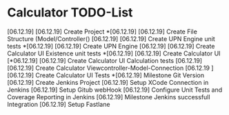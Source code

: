 #  Calculator TODO-List
[06.12.19] [06.12.19] Create Project
*[06.12.19] [06.12.19] Create File Structure (Model/Controller()
[06.12.19] [06.12.19] Create UPN Engine unit tests
*[06.12.19] [06.12.19] Create UPN Engine
[06.12.19]  [06.12.19] Create Calculator UI Existence unit tests
*[06.12.19]  [06.12.19] Create Calculator UI
[*06.12.19] [06.12.19] Create Calculator UI Calculation tests
[06.12.19] [06.12.19] Create Calculator Viewcontroller-Model-Connection
[06.12.19 ] [06.12.19] Create Calculator UI Tests
*[06.12.19] Milestone Git Version
[06.12.19] Create Jenkins Project
[06.12.19] Setup XCode Connection in Jenkins
[06.12.19] Setup Gitub webHook 
[06.12.19] Configure Unit Tests and Coverage Reporting in Jenkins
[06.12.19] Milestone Jenkins successfull Integration
[06.12.19] Setup Fastlane




